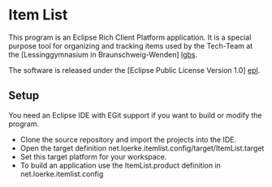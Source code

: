 Item List
=========

This program is an Eclipse Rich Client Platform application. 
It is a special purpose tool for organizing and tracking items 
used by the Tech-Team at the [Lessinggymnasium in 
Braunschweig-Wenden] [lgbs].

The software is released under the [Eclipse Public License Version 1.0] [epl].

Setup
-----

You need an Eclipse IDE with EGit support 
if you want to build or modify the program.

 * Clone the source repository and import the projects into the IDE.
 * Open the target definition net.loerke.itemlist.config/target/ItemList.target
 * Set this target platform for your workspace.
 * To build an application use the ItemList.product definition in net.loerke.itemlist.config

[lgbs]: http://www.lg-bs.de/
[epl]: http://www.eclipse.org/legal/epl-v10.html